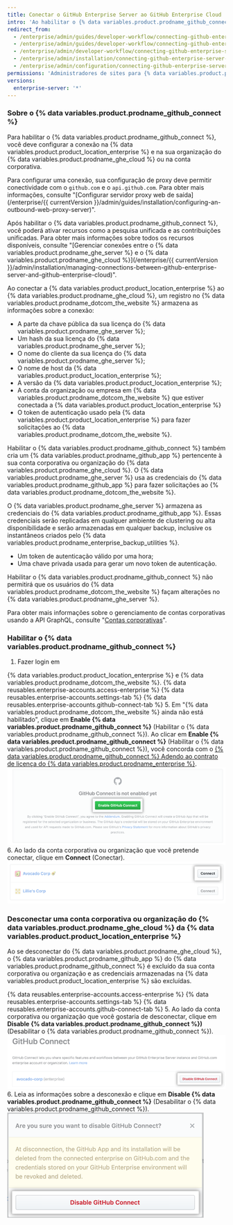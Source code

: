 ```yaml
---
title: Conectar o GitHub Enterprise Server ao GitHub Enterprise Cloud
intro: 'Ao habilitar o {% data variables.product.prodname_github_connect %}, você poderá compartilhar recursos e fluxos de trabalho específicos entre a {% data variables.product.product_location_enterprise %} e o {% data variables.product.prodname_ghe_cloud %}.'
redirect_from:
  - /enterprise/admin/guides/developer-workflow/connecting-github-enterprise-to-github-com/
  - /enterprise/admin/guides/developer-workflow/connecting-github-enterprise-server-to-github-com
  - /enterprise/admin/developer-workflow/connecting-github-enterprise-server-to-githubcom/
  - /enterprise/admin/installation/connecting-github-enterprise-server-to-github-enterprise-cloud
  - /enterprise/admin/configuration/connecting-github-enterprise-server-to-github-enterprise-cloud
permissions: 'Administradores de sites para {% data variables.product.prodname_ghe_server %} que também são proprietários de uma conta corporativa ou organização do {% data variables.product.prodname_ghe_cloud %} podem ativar {% data variables.product.prodname_github_connect %}.'
versions:
  enterprise-server: '*'
---
```


### Sobre o {% data variables.product.prodname_github_connect %}

Para habilitar o {% data variables.product.prodname_github_connect %}, você deve configurar a conexão na {% data variables.product.product_location_enterprise %} e na sua organização do {% data variables.product.prodname_ghe_cloud %}  ou na conta corporativa.

Para configurar uma conexão, sua configuração de proxy deve permitir conectividade com o `github.com` e o `api.github.com`. Para obter mais informações, consulte "[Configurar servidor proxy web de saída](/enterprise/{{ currentVersion }}/admin/guides/installation/configuring-an-outbound-web-proxy-server)".

Após habilitar o {% data variables.product.prodname_github_connect %}, você poderá ativar recursos como a pesquisa unificada e as contribuições unificadas. Para obter mais informações sobre todos os recursos disponíveis, consulte "[Gerenciar conexões entre o {% data variables.product.prodname_ghe_server %} e o {% data variables.product.prodname_ghe_cloud %}](/enterprise/{{ currentVersion }}/admin/installation/managing-connections-between-github-enterprise-server-and-github-enterprise-cloud)".

Ao conectar a {% data variables.product.product_location_enterprise %} ao {% data variables.product.prodname_ghe_cloud %}, um registro no {% data variables.product.prodname_dotcom_the_website %} armazena as informações sobre a conexão:
- A parte da chave pública da sua licença do {% data variables.product.prodname_ghe_server %};
- Um hash da sua licença do {% data variables.product.prodname_ghe_server %};
- O nome do cliente da sua licença do {% data variables.product.prodname_ghe_server %};
- O nome de host da {% data variables.product.product_location_enterprise %};
- A versão da {% data variables.product.product_location_enterprise %};
- A conta da organização ou empresa em {% data variables.product.prodname_dotcom_the_website %} que estiver conectada a {% data variables.product.product_location_enterprise %}
- O token de autenticação usado pela {% data variables.product.product_location_enterprise %} para fazer solicitações ao {% data variables.product.prodname_dotcom_the_website %}.

Habilitar o {% data variables.product.prodname_github_connect %} também cria um {% data variables.product.prodname_github_app %} pertencente à sua conta corporativa ou organização do {% data variables.product.prodname_ghe_cloud %}. O {% data variables.product.prodname_ghe_server %} usa as credenciais do {% data variables.product.prodname_github_app %} para fazer solicitações ao {% data variables.product.prodname_dotcom_the_website %}.

O {% data variables.product.prodname_ghe_server %} armazena as credenciais do {% data variables.product.prodname_github_app %}. Essas credenciais serão replicadas em qualquer ambiente de clustering ou alta disponibilidade e serão armazenadas em qualquer backup, inclusive os instantâneos criados pelo {% data variables.product.prodname_enterprise_backup_utilities %}.
- Um token de autenticação válido por uma hora;
- Uma chave privada usada para gerar um novo token de autenticação.

Habilitar o {% data variables.product.prodname_github_connect %} não permitirá que os usuários do {% data variables.product.prodname_dotcom_the_website %} façam alterações no {% data variables.product.prodname_ghe_server %}.

Para obter mais informações sobre o gerenciamento de contas corporativas usando a API GraphQL, consulte "[Contas corporativas](/v4/guides/managing-enterprise-accounts)".
### Habilitar o {% data variables.product.prodname_github_connect %}

1. Fazer login em

{% data variables.product.product_location_enterprise %} e {% data variables.product.prodname_dotcom_the_website %}.
{% data reusables.enterprise-accounts.access-enterprise %}
{% data reusables.enterprise-accounts.settings-tab %}
{% data reusables.enterprise-accounts.github-connect-tab %}
5. Em "{% data variables.product.prodname_dotcom_the_website %} ainda não está habilitado", clique em **Enable {% data variables.product.prodname_github_connect %}** (Habilitar o {% data variables.product.prodname_github_connect %}). Ao clicar em **Enable {% data variables.product.prodname_github_connect %}** (Habilitar o {% data variables.product.prodname_github_connect %}), você concorda com o <a href="/articles/github-connect-addendum-to-the-github-enterprise-license-agreement/" class="dotcom-only">{% data variables.product.prodname_github_connect %} Adendo ao contrato de licença do {% data variables.product.prodname_enterprise %}</a>. ![Botão Enable GitHub Connect (Habilitar o GitHub Connect)](/assets/images/enterprise/business-accounts/enable-github-connect-button.png)
6. Ao lado da conta corporativa ou organização que você pretende conectar, clique em **Connect** (Conectar). ![Botão Connect (Conectar) ao lado de uma conta corporativa ou empresa](/assets/images/enterprise/business-accounts/choose-enterprise-or-org-connect.png)

### Desconectar uma conta corporativa ou organização do {% data variables.product.prodname_ghe_cloud %} da {% data variables.product.product_location_enterprise %}

Ao se desconectar do {% data variables.product.prodname_ghe_cloud %}, o {% data variables.product.prodname_github_app %} do {% data variables.product.prodname_github_connect %} é excluído da sua conta corporativa ou organização e as credenciais armazenadas na {% data variables.product.product_location_enterprise %} são excluídas.

{% data reusables.enterprise-accounts.access-enterprise %}
{% data reusables.enterprise-accounts.settings-tab %}
{% data reusables.enterprise-accounts.github-connect-tab %}
5. Ao lado da conta corporativa ou organização que você gostaria de desconectar, clique em **Disable {% data variables.product.prodname_github_connect %})** (Desabilitar o {% data variables.product.prodname_github_connect %}). ![Desabilitar o botão GitHub Connect ao lado do nome de uma conta corporativa ou organização](/assets/images/enterprise/business-accounts/disable-github-connect-button.png)
6. Leia as informações sobre a desconexão e clique em **Disable {% data variables.product.prodname_github_connect %}** (Desabilitar o {% data variables.product.prodname_github_connect %}). ![Botão Modal com informações de aviso sobre desconexão e confirmação](/assets/images/enterprise/business-accounts/confirm-disable-github-connect.png)

